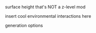 surface height that's NOT a z-level mod


insert cool environmental interactions here


generation options
